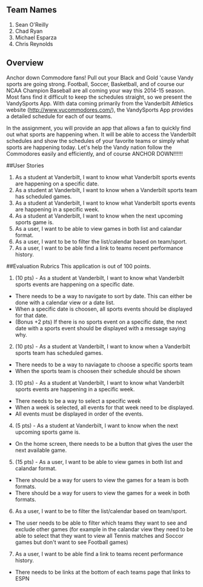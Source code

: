 ## Team Names
1. Sean O'Reilly
2. Chad Ryan
3. Michael Esparza
4. Chris Reynolds

## Overview
Anchor down Commodore fans! Pull out your Black and Gold 'cause Vandy sports are going strong. Football, Soccer, Basketball, and of course our NCAA Champion Baseball are all coming your way this 2014-15 season. Most fans find it difficult to keep the schedules straight, so we present the VandySports App. With data coming primarily from the Vanderbilt Athletics website (http://www.vucommodores.com/), the VandySports App provides a detailed schedule for each of our teams. 

In the assignment, you will provide an app that allows a fan to quickly find out what sports are happening when. It will be able to access the Vanderbilt schedules and show the schedules of your favorite teams or simply what sports are happening today. Let's help the Vandy nation follow the Commodores easily and efficiently, and of course ANCHOR DOWN!!!!!!

##User Stories
1. As a student at Vanderbilt, I want to know what Vanderbilt sports events are happening on a specific date.
2. As a student at Vanderbilt, I want to know when a Vanderbilt sports team has scheduled games.
3. As a student at Vanderbilt, I want to know what Vanderbilt sports events are happening in a specific week.
4. As a student at Vanderbilt, I want to know when the next upcoming sports game is.
5. As a user, I want to be able to view games in both list and calandar format.
6. As a user, I want to be to filter the list/calendar based on team/sport.
7. As a user, I want to be able find a link to teams recent performance history.

##Evaluation Rubrics
This application is out of 100 points.

1. (10 pts) - As a student at Vanderbilt, I want to know what Vanderbilt sports events are happening on a specific date.
  - There needs to be a way to navigate to sort by date. This can either be done with a calendar view or a date list.
  - When a specific date is choosen, all sports events should be displayed for that date.
  - (Bonus +2 pts) If there is no sports event on a specific date, the next date with a sports event should be displayed with a message saying why.
2. (10 pts) - As a student at Vanderbilt, I want to know when a Vanderbilt sports team has scheduled games.
  - There needs to be a way to naviagate to choose a specific sports team
  - When the sports team is choosen their schedule should be shown
3. (10 pts) - As a student at Vanderbilt, I want to know what Vanderbilt sports events are happening in a specific week.
  - There needs to be a way to select a specific week
  - When a week is selected, all events for that week need to be displayed.
  - All events must be displayed in order of the events.
4. (5 pts) - As a student at Vanderbilt, I want to know when the next upcoming sports game is.
  - On the home screen, there needs to be a button that gives the user the next available  game.
5. (15 pts) - As a user, I want to be able to view games in both list and calandar format.
  - There should be a way for users to view the games for a team is both formats.
  - There should be a way for users to view the games for a week in both formats.
6. As a user, I want to be to filter the list/calendar based on team/sport.
  - The user needs to be able to filter which teams they want to see and exclude other games (for example in the calandar view they need to be able to select that they want to view all Tennis matches and Soccor games but don't want to see Football games)
7. As a user, I want to be able find a link to teams recent performance history.
  - There  needs to be links at the bottom of each teams page that links to ESPN

